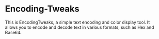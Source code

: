 # Encoding-Tweaks
This is EncodingTweaks, a simple text encoding and color display tool. It allows you to encode and decode text in various formats, such as Hex and Base64.
